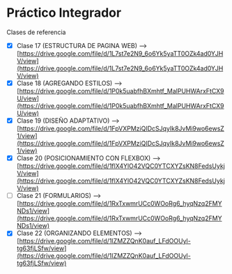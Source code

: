 # Práctico Integrador

Clases de referencia

- [X] Clase 17 (ESTRUCTURA DE PAGINA WEB) --> [https://drive.google.com/file/d/1L7st7e2N9_6o6Yk5yaTT0OZk4ad0YJHV/view](https://drive.google.com/file/d/1L7st7e2N9_6o6Yk5yaTT0OZk4ad0YJHV/view)
- [X] Clase 18 (AGREGANDO ESTILOS) --> [https://drive.google.com/file/d/1P0k5uabfhBXmhtf_MalPUHWArxFtCX9U/view](https://drive.google.com/file/d/1P0k5uabfhBXmhtf_MalPUHWArxFtCX9U/view)
- [X] Clase 19 (DISEÑO ADAPTATIVO) --> [https://drive.google.com/file/d/1FpVXPMziQIDcSJqyIk8JvMi9wo6ewsZ1/view](https://drive.google.com/file/d/1FpVXPMziQIDcSJqyIk8JvMi9wo6ewsZ1/view)
- [X] Clase 20 (POSICIONAMIENTO CON FLEXBOX) --> [https://drive.google.com/file/d/1flX4YlO42VQC0YTCXYZsKN8FedsUykjV/view](https://drive.google.com/file/d/1flX4YlO42VQC0YTCXYZsKN8FedsUykjV/view)
- [ ] Clase 21 (FORMULARIOS) --> [https://drive.google.com/file/d/1RxTxwmrUCc0WOoRg6_hyqNzq2FMYNDs1/view](https://drive.google.com/file/d/1RxTxwmrUCc0WOoRg6_hyqNzq2FMYNDs1/view)
- [X] Clase 22 (ORGANIZANDO ELEMENTOS) --> [https://drive.google.com/file/d/1IZMZZQnK0auf_LFdOOUyl-tg63fjLSfw/view](https://drive.google.com/file/d/1IZMZZQnK0auf_LFdOOUyl-tg63fjLSfw/view)
